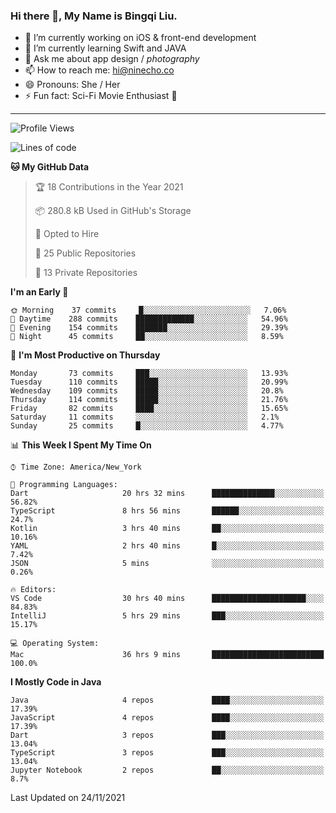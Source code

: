 ### Hi there 👋, My Name is Bingqi Liu.

- 🔭 I’m currently working on iOS & front-end development
- 🌱 I’m currently learning Swift and JAVA
- 💬 Ask me about app design / *photography*
- 📫 How to reach me: hi@ninecho.co
- 😄 Pronouns: She / Her
- ⚡ Fun fact: Sci-Fi Movie Enthusiast 🚀

---

<!--START_SECTION:waka-->
![Profile Views](http://img.shields.io/badge/Profile%20Views-0-blue)

![Lines of code](https://img.shields.io/badge/From%20Hello%20World%20I%27ve%20Written-3.1%20million%20lines%20of%20code-blue)

**🐱 My GitHub Data** 

> 🏆 18 Contributions in the Year 2021
 > 
> 📦 280.8 kB Used in GitHub's Storage 
 > 
> 💼 Opted to Hire
 > 
> 📜 25 Public Repositories 
 > 
> 🔑 13 Private Repositories  
 > 
**I'm an Early 🐤** 

```text
🌞 Morning    37 commits     █░░░░░░░░░░░░░░░░░░░░░░░░   7.06% 
🌆 Daytime    288 commits    █████████████░░░░░░░░░░░░   54.96% 
🌃 Evening    154 commits    ███████░░░░░░░░░░░░░░░░░░   29.39% 
🌙 Night      45 commits     ██░░░░░░░░░░░░░░░░░░░░░░░   8.59%

```
📅 **I'm Most Productive on Thursday** 

```text
Monday       73 commits     ███░░░░░░░░░░░░░░░░░░░░░░   13.93% 
Tuesday      110 commits    █████░░░░░░░░░░░░░░░░░░░░   20.99% 
Wednesday    109 commits    █████░░░░░░░░░░░░░░░░░░░░   20.8% 
Thursday     114 commits    █████░░░░░░░░░░░░░░░░░░░░   21.76% 
Friday       82 commits     ████░░░░░░░░░░░░░░░░░░░░░   15.65% 
Saturday     11 commits     ░░░░░░░░░░░░░░░░░░░░░░░░░   2.1% 
Sunday       25 commits     █░░░░░░░░░░░░░░░░░░░░░░░░   4.77%

```


📊 **This Week I Spent My Time On** 

```text
⌚︎ Time Zone: America/New_York

💬 Programming Languages: 
Dart                     20 hrs 32 mins      ██████████████░░░░░░░░░░░   56.82% 
TypeScript               8 hrs 56 mins       ██████░░░░░░░░░░░░░░░░░░░   24.7% 
Kotlin                   3 hrs 40 mins       ██░░░░░░░░░░░░░░░░░░░░░░░   10.16% 
YAML                     2 hrs 40 mins       █░░░░░░░░░░░░░░░░░░░░░░░░   7.42% 
JSON                     5 mins              ░░░░░░░░░░░░░░░░░░░░░░░░░   0.26%

🔥 Editors: 
VS Code                  30 hrs 40 mins      █████████████████████░░░░   84.83% 
IntelliJ                 5 hrs 29 mins       ███░░░░░░░░░░░░░░░░░░░░░░   15.17%

💻 Operating System: 
Mac                      36 hrs 9 mins       █████████████████████████   100.0%

```

**I Mostly Code in Java** 

```text
Java                     4 repos             ████░░░░░░░░░░░░░░░░░░░░░   17.39% 
JavaScript               4 repos             ████░░░░░░░░░░░░░░░░░░░░░   17.39% 
Dart                     3 repos             ███░░░░░░░░░░░░░░░░░░░░░░   13.04% 
TypeScript               3 repos             ███░░░░░░░░░░░░░░░░░░░░░░   13.04% 
Jupyter Notebook         2 repos             ██░░░░░░░░░░░░░░░░░░░░░░░   8.7%

```



 Last Updated on 24/11/2021
<!--END_SECTION:waka-->
